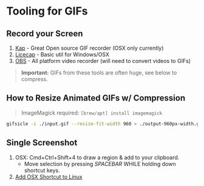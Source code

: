 # Tooling for GIFs

## Record your Screen

1. [Kap](https://getkap.co/) - Great Open source GIF recorder (OSX only currently)
1. [Licecap](https://www.cockos.com/licecap/) - Basic util for Windows/OSX
1. [OBS](https://obsproject.com/download) - All platform video recorder (will need to convert videos to GIFs)

> **Important:** GIFs from these tools are often huge, see below to compress.

## How to Resize Animated GIFs w/ Compression

> ImageMagick required: `[brew/apt] install imagemagick`

```sh
gifsicle -i ./input.gif --resize-fit-width 960 > ./output-960px-width.gif
```

## Single Screenshot

1. OSX: Cmd+Ctrl+Shift+4 to draw a region & add to your clipboard.
    * Move selection by pressing *SPACEBAR* WHILE holding down shortcut keys.
1. [Add OSX Shortcut to Linux](https://gist.github.com/justsml/74dc77c6278617e093d6)

